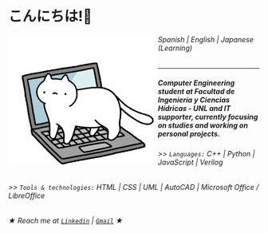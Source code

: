 # こんにちは!🌸

<img src="/cat-cat-on-computer.gif" align="left" width="300" height="260"/>

###### Spanish | English | Japanese (Learning)

--------------------------------------------------------------------------

##### Computer Engineering student at *Facultad de Ingeniería y Ciencias Hídricas - UNL* and IT supporter, currently focusing on studies and working on personal projects.

###### \>> `Languages:` C++ | Python | JavaScript | Verilog

###### \>> `Tools & technologies:` HTML | CSS | UML | AutoCAD | Microsoft Office / LibreOffice
 
###### ★ Reach me at [`Linkedin`](https://www.linkedin.com/in/luciana-villa-3b1b1334b/) | [`Gmail`](mailto:luuvilla927@gmail.com) ★
